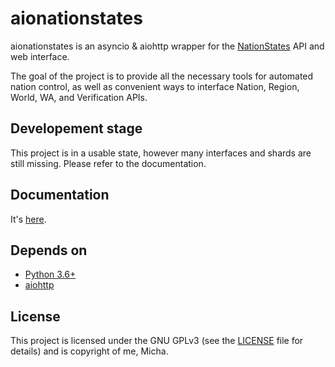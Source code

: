 # aionationstates

aionationstates is an asyncio & aiohttp wrapper for the [NationStates](https://www.nationstates.net/) API and web interface. 

The goal of the project is to provide all the necessary tools for automated nation control, as well as convenient ways to interface Nation, Region, World, WA, and Verification APIs.

## Developement stage

This project is in a usable state, however many interfaces and shards are still missing. Please refer to the documentation.

## Documentation

It's [here](https://micha030201.github.io/aionationstates/).

## Depends on

* [Python 3.6+](https://python.org/)
* [aiohttp](https://aiohttp.readthedocs.io/)

## License

This project is licensed under the GNU GPLv3 (see the [LICENSE](LICENSE) file for details) and is copyright of me, Micha.


